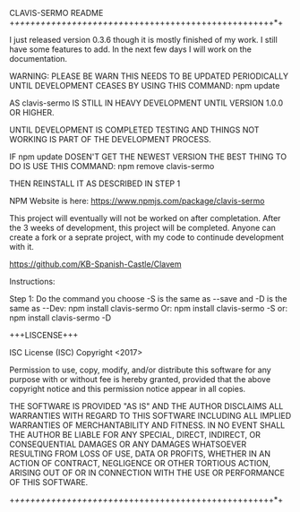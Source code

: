 CLAVIS-SERMO README
+*+++++++++++++++++++++*+++++++++++++++++++++++++++++*+

I just released version 0.3.6 though it is mostly finished of my work.
I still have some features to add.
In the next few days I will work on the documentation.


WARNING:
PLEASE BE WARN THIS NEEDS TO BE UPDATED PERIODICALLY UNTIL DEVELOPMENT CEASES BY USING THIS COMMAND:
      npm update

AS clavis-sermo IS STILL IN HEAVY DEVELOPMENT UNTIL VERSION 1.0.0 OR HIGHER.

UNTIL DEVELOPMENT IS COMPLETED TESTING AND THINGS NOT WORKING IS PART OF
THE DEVELOPMENT PROCESS.

IF npm update DOSEN'T GET THE NEWEST VERSION
THE BEST THING TO DO IS USE THIS COMMAND:
         npm remove clavis-sermo


THEN REINSTALL IT AS DESCRIBED IN STEP 1




NPM Website is here:
https://www.npmjs.com/package/clavis-sermo

This project will eventually will not be worked on after completation.
After the 3 weeks of development, this project will be completed.
Anyone can create a fork or a seprate project, with my code to continude development with it.

https://github.com/KB-Spanish-Castle/Clavem

Instructions:

Step 1:  Do the command you choose -S is the same as --save and -D is the same as --Dev:
            npm install clavis-sermo
      Or:   npm install clavis-sermo -S
      or:   npm install clavis-sermo -D


+++LISCENSE+++

ISC License (ISC)
Copyright <2017> <Kyle Bigart>

Permission to use, copy, modify, and/or distribute this software for any purpose with or without fee is hereby granted, provided that the above copyright notice and this permission notice appear in all copies.

THE SOFTWARE IS PROVIDED "AS IS" AND THE AUTHOR DISCLAIMS ALL WARRANTIES WITH REGARD TO THIS SOFTWARE INCLUDING ALL IMPLIED WARRANTIES OF MERCHANTABILITY AND FITNESS. IN NO EVENT SHALL THE AUTHOR BE LIABLE FOR ANY SPECIAL, DIRECT, INDIRECT, OR CONSEQUENTIAL DAMAGES OR ANY DAMAGES WHATSOEVER RESULTING FROM LOSS OF USE, DATA OR PROFITS, WHETHER IN AN ACTION OF CONTRACT, NEGLIGENCE OR OTHER TORTIOUS ACTION, ARISING OUT OF OR IN CONNECTION WITH THE USE OR PERFORMANCE OF THIS SOFTWARE.

+*+++++++++++++++++++++*+++++++++++++++++++++++++++++*+